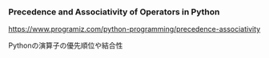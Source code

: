 ### Precedence and Associativity of Operators in Python

https://www.programiz.com/python-programming/precedence-associativity

Pythonの演算子の優先順位や結合性
